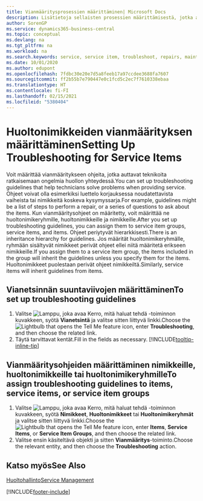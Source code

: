 ```yaml
---
title: Vianmääritysprosessien määrittäminen| Microsoft Docs
description: Lisätietoja sellaisten prosessien määrittämisestä, jotka auttavat huoltohenkilöstöä tunnistamaan ja ratkaisemaan huoltonimikkeiden ongelmia.
author: SorenGP
ms.service: dynamics365-business-central
ms.topic: conceptual
ms.devlang: na
ms.tgt_pltfrm: na
ms.workload: na
ms.search.keywords: service, service item, troubleshoot, repairs, maintenance
ms.date: 10/01/2020
ms.author: edupont
ms.openlocfilehash: 7fdbc30e20e7d5a8feeb17a97ccdee3688fa7607
ms.sourcegitcommit: ff2b55b7e790447e0c1fcd5c2ec7f7610338ebaa
ms.translationtype: HT
ms.contentlocale: fi-FI
ms.lasthandoff: 02/15/2021
ms.locfileid: "5380404"
---
```

# <a name="setting-up-troubleshooting-for-service-items"></a><span data-ttu-id="5b9a4-103">Huoltonimikkeiden vianmäärityksen määrittäminen</span><span class="sxs-lookup"><span data-stu-id="5b9a4-103">Setting Up Troubleshooting for Service Items</span></span>
<span data-ttu-id="5b9a4-104">Voit määrittää vianmääritykseen ohjeita, jotka auttavat teknikoita ratkaisemaan ongelmia huollon yhteydessä.</span><span class="sxs-lookup"><span data-stu-id="5b9a4-104">You can set up troubleshooting guidelines that help technicians solve problems when providing service.</span></span> <span data-ttu-id="5b9a4-105">Ohjeet voivat olla esimerkiksi luettelo korjauksessa noudatettavista vaiheista tai nimikkeitä koskeva kysymyssarja.</span><span class="sxs-lookup"><span data-stu-id="5b9a4-105">For example, guidelines might be a list of steps to perform a repair, or a series of questions to ask about the items.</span></span> <span data-ttu-id="5b9a4-106">Kun vianmääritysohjeet on määritetty, voit määrittää ne huoltonimikeryhmille, huoltonimikkeille ja nimikkeille.</span><span class="sxs-lookup"><span data-stu-id="5b9a4-106">After you set up troubleshooting guidelines, you can assign them to service item groups, service items, and items.</span></span> <span data-ttu-id="5b9a4-107">Ohjeet periytyvät hierarkkisesti.</span><span class="sxs-lookup"><span data-stu-id="5b9a4-107">There is an inheritance hierarchy for guidelines.</span></span> <span data-ttu-id="5b9a4-108">Jos määrität huoltonimikeryhmälle, ryhmään sisältyvät nimikkeet perivät ohjeet ellei niitä määritetä erikseen nimikkeille.</span><span class="sxs-lookup"><span data-stu-id="5b9a4-108">If you assign them to a service item group, the items included in the group will inherit the guidelines unless you specify them for the items.</span></span> <span data-ttu-id="5b9a4-109">Huoltonimikkeet puolestaan perivät ohjeet nimikkeiltä.</span><span class="sxs-lookup"><span data-stu-id="5b9a4-109">Similarly, service items will inherit guidelines from items.</span></span>  

## <a name="to-set-up-troubleshooting-guidelines"></a><span data-ttu-id="5b9a4-110">Vianetsinnän suuntaviivojen määrittäminen</span><span class="sxs-lookup"><span data-stu-id="5b9a4-110">To set up troubleshooting guidelines</span></span>
1. <span data-ttu-id="5b9a4-111">Valitse ![Lamppu, joka avaa Kerro, mitä haluat tehdä -toiminnon](media/ui-search/search_small.png "Kerro, mitä haluat tehdä") kuvakkeen, syötä **Vianetsintä** ja valitse sitten liittyvä linkki.</span><span class="sxs-lookup"><span data-stu-id="5b9a4-111">Choose the ![Lightbulb that opens the Tell Me feature](media/ui-search/search_small.png "Tell me what you want to do") icon, enter **Troubleshooting**, and then choose the related link.</span></span>  
2. <span data-ttu-id="5b9a4-112">Täytä tarvittavat kentät.</span><span class="sxs-lookup"><span data-stu-id="5b9a4-112">Fill in the fields as necessary.</span></span> [!INCLUDE[tooltip-inline-tip](includes/tooltip-inline-tip_md.md)]  

## <a name="to-assign-troubleshooting-guidelines-to-items-service-items-or-service-item-groups"></a><span data-ttu-id="5b9a4-113">Vianmääritysohjeiden määrittäminen nimikkeille, huoltonimikkeille tai huoltonimikeryhmille</span><span class="sxs-lookup"><span data-stu-id="5b9a4-113">To assign troubleshooting guidelines to items, service items, or service item groups</span></span>
1. <span data-ttu-id="5b9a4-114">Valitse ![Lamppu, joka avaa Kerro, mitä haluat tehdä -toiminnon](media/ui-search/search_small.png "Kerro, mitä haluat tehdä") kuvakkeen, syötä **Nimikkeet**, **Huoltonimikkeet** tai **Huoltonimikeryhmät** ja valitse sitten liittyvä linkki.</span><span class="sxs-lookup"><span data-stu-id="5b9a4-114">Choose the ![Lightbulb that opens the Tell Me feature](media/ui-search/search_small.png "Tell me what you want to do") icon, enter **Items**, **Service Items**, or **Service Item Groups**, and then choose the related link.</span></span>  
2. <span data-ttu-id="5b9a4-115">Valitse ensin käsiteltävä objekti ja sitten **Vianmääritys**-toiminto.</span><span class="sxs-lookup"><span data-stu-id="5b9a4-115">Choose the relevant entity, and then choose the **Troubleshooting** action.</span></span>  

## <a name="see-also"></a><span data-ttu-id="5b9a4-116">Katso myös</span><span class="sxs-lookup"><span data-stu-id="5b9a4-116">See Also</span></span>
[<span data-ttu-id="5b9a4-117">Huoltohallinto</span><span class="sxs-lookup"><span data-stu-id="5b9a4-117">Service Management</span></span>](service-service.md)

[!INCLUDE[footer-include](includes/footer-banner.md)]